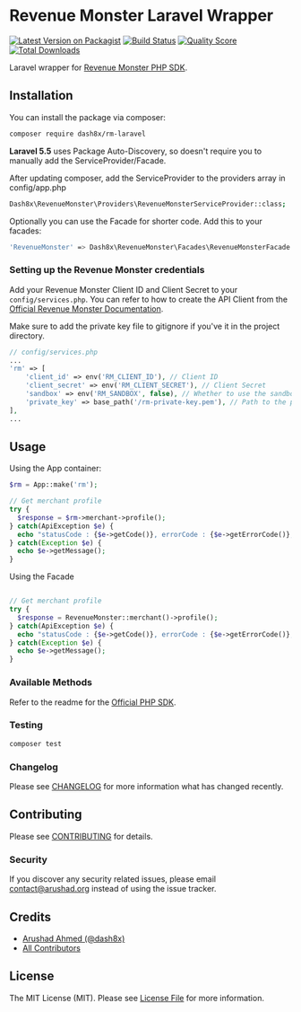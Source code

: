 # Revenue Monster Laravel Wrapper

[![Latest Version on Packagist](https://img.shields.io/packagist/v/dash8x/rm-laravel.svg?style=flat-square)](https://packagist.org/packages/dash8x/rm-laravel)
[![Build Status](https://img.shields.io/travis/dash8x/rm-laravel/master.svg?style=flat-square)](https://travis-ci.org/dash8x/rm-laravel)
[![Quality Score](https://img.shields.io/scrutinizer/g/dash8x/rm-laravel.svg?style=flat-square)](https://scrutinizer-ci.com/g/dash8x/rm-laravel)
[![Total Downloads](https://img.shields.io/packagist/dt/dash8x/rm-laravel.svg?style=flat-square)](https://packagist.org/packages/dash8x/rm-laravel)

Laravel wrapper for [Revenue Monster PHP SDK](https://github.com/RevenueMonster/RM-API-SDK-PHP).

## Installation

You can install the package via composer:

``` bash
composer require dash8x/rm-laravel
```

**Laravel 5.5** uses Package Auto-Discovery, so doesn't require you to manually add the ServiceProvider/Facade.

After updating composer, add the ServiceProvider to the providers array in config/app.php

``` bash
Dash8x\RevenueMonster\Providers\RevenueMonsterServiceProvider::class;
```

Optionally you can use the Facade for shorter code. Add this to your facades:

``` bash
'RevenueMonster' => Dash8x\RevenueMonster\Facades\RevenueMonsterFacade::class;
```

### Setting up the Revenue Monster credentials

Add your Revenue Monster Client ID and Client Secret to your `config/services.php`.
You can refer to how to create the API Client from the [Official Revenue Monster Documentation](https://doc.revenuemonster.my/docs/quickstart/signature-algorithm).

Make sure to add the private key file to gitignore if you've it in the project directory.

``` php
// config/services.php
...
'rm' => [
    'client_id' => env('RM_CLIENT_ID'), // Client ID 
    'client_secret' => env('RM_CLIENT_SECRET'), // Client Secret
    'sandbox' => env('RM_SANDBOX', false), // Whether to use the sandbox mode
    'private_key' => base_path('/rm-private-key.pem'), // Path to the private key file                           
],
...
```

## Usage

Using the App container:

 
``` php
$rm = App::make('rm');

// Get merchant profile
try {
  $response = $rm->merchant->profile();
} catch(ApiException $e) {
  echo "statusCode : {$e->getCode()}, errorCode : {$e->getErrorCode()}, errorMessage : {$e->getMessage()}";
} catch(Exception $e) {
  echo $e->getMessage();
}
```

Using the Facade

``` php

// Get merchant profile
try {
  $response = RevenueMonster::merchant()->profile();
} catch(ApiException $e) {
  echo "statusCode : {$e->getCode()}, errorCode : {$e->getErrorCode()}, errorMessage : {$e->getMessage()}";
} catch(Exception $e) {
  echo $e->getMessage();
}
```

### Available Methods

Refer to the readme for the [Official PHP SDK](https://github.com/RevenueMonster/RM-API-SDK-PHP).

### Testing

``` bash
composer test
```

### Changelog

Please see [CHANGELOG](CHANGELOG.md) for more information what has changed recently.

## Contributing

Please see [CONTRIBUTING](CONTRIBUTING.md) for details.

### Security

If you discover any security related issues, please email contact@arushad.org instead of using the issue tracker.

## Credits

- [Arushad Ahmed (@dash8x)](https://github.com/dash8x)
- [All Contributors](../../contributors)

## License

The MIT License (MIT). Please see [License File](LICENSE.md) for more information.
